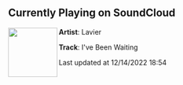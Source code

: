 ## Currently Playing on SoundCloud

[<img align="left" width="100" src="https://i1.sndcdn.com/artworks-c6nM8FjxXXz69b4U-E2nciA-t500x500.jpg">](https://soundcloud.com/laviermusic/ive-been-waiting)

**Artist**: Lavier 

**Track**: I've Been Waiting

Last updated at 12/14/2022 18:54
